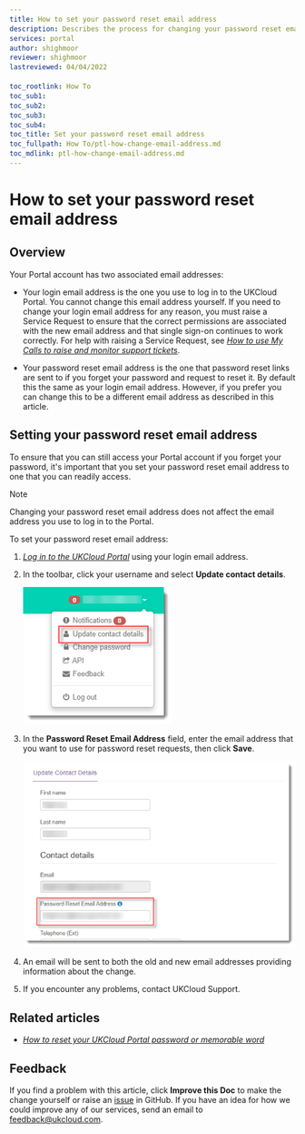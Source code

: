 ```yaml
---
title: How to set your password reset email address
description: Describes the process for changing your password reset email address in the UKCloud Portal
services: portal
author: shighmoor
reviewer: shighmoor
lastreviewed: 04/04/2022

toc_rootlink: How To
toc_sub1: 
toc_sub2:
toc_sub3:
toc_sub4:
toc_title: Set your password reset email address
toc_fullpath: How To/ptl-how-change-email-address.md
toc_mdlink: ptl-how-change-email-address.md
---
```


# How to set your password reset email address

## Overview

Your Portal account has two associated email addresses:

- Your login email address is the one you use to log in to the UKCloud Portal. You cannot change this email address yourself. If you need to change your login email address for any reason, you must raise a Service Request to ensure that the correct permissions are associated with the new email address and that single sign-on continues to work correctly. For help with raising a Service Request, see [*How to use My Calls to raise and monitor support tickets*](ptl-how-use-my-calls.md).

- Your password reset email address is the one that password reset links are sent to if you forget your password and request to reset it. By default this the same as your login email address. However, if you prefer you can change this to be a different email address as described in this article.

## Setting your password reset email address

To ensure that you can still access your Portal account if you forget your password, it's important that you set your password reset email address to one that you can readily access.

> [!NOTE]
> Changing your password reset email address does not affect the email address you use to log in to the Portal.

To set your password reset email address:

1. [*Log in to the UKCloud Portal*](ptl-gs.md#logging-in-to-the-ukcloud-portal) using your login email address.

2. In the toolbar, click your username and select **Update contact details**.

   ![Change contact details menu option ](images/ptl-mnu-change-details.png)

3. In the **Password Reset Email Address** field, enter the email address that you want to use for password reset requests, then click **Save**.

   ![Password Reset Email Address field on the Update Contact Details page](images/ptl-contact-details-password-reset.png)

4. An email will be sent to both the old and new email addresses providing information about the change.

5. If you encounter any problems, contact UKCloud Support.

## Related articles

- [*How to reset your UKCloud Portal password or memorable word*](ptl-how-reset-password.md)

## Feedback

If you find a problem with this article, click **Improve this Doc** to make the change yourself or raise an [issue](https://github.com/UKCloud/documentation/issues) in GitHub. If you have an idea for how we could improve any of our services, send an email to <feedback@ukcloud.com>.
